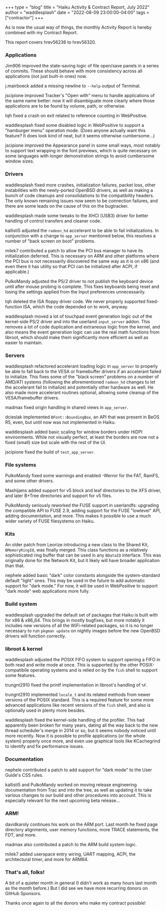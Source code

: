 +++
type = "blog"
title = "Haiku Activity & Contract Report, July 2022"
author = "waddlesplash"
date = "2022-08-09 23:00:00-04:00"
tags = ["contractor"]
+++

As is now the usual way of things, the monthly Activity Report is hereby combined with my Contract Report.

This report covers hrev56236 to hrev56320.

<!--more-->

### Applications

Jim906 improved the state-saving logic of file open/save panels in a series of commits. These should behave with more consistency across all applications (not just built-in ones) now.

j.mairboeck added a missing newline to `--help` output of Terminal.

jscipione improved Tracker's "Open with" menu to handle applications of the same name better: now it will disambiguate more clearly where those applications are to be found by volume, path, or otherwise.

tqh fixed a crash on exit related to reference counting in WebPositive.

waddlesplash fixed some disabled logic in WebPositive to support a "hamburger menu" operation mode. (Does anyone actually want this feature? It does look kind of neat, but it seems otherwise cumbersome...)

jscipione improved the Appearance panel in some small ways, most notably to support text wrapping in the font previews, which is quite necessary on some languages with longer demonstration strings to avoid cumbersome window sizes.

### Drivers

waddlesplash fixed more crashes, initialization failures, packet loss, other instabilities with the newly-ported OpenBSD drivers, as well as making a bunch of code cleanups and consolidations to the compatibility headers. The only known remaining issues now seem to be connection failures, and there are some leads on the cause of this on the bugtracker.

waddlesplash made some tweaks to the XHCI (USB3) driver for better handling of control transfers and cleaner code.

kallisti5 adjusted the `radeon_hd` accelerant to be able to fail initializations. In conjunction with a change to `app_server` mentioned below, this resolves a number of "back screen on boot" problems.

milek7 contributed a patch to allow the PCI bus manager to have its initialization deferred. This is necessary on ARM and other platforms where the PCI bus is not necessarily discovered the same way as it is on x86 (and even there it has utility so that PCI can be initialized after ACPI, if applicable.)

PulkoMandy adjusted the PS/2 driver to not publish the keyboard device until after mouse probing is complete. This fixes keyboards being reset and losing the settings applied from the Input preferences unnecessarily.

tqh deleted the ISA floppy driver code. We never properly supported fixed-function ISA, which the code depended on to work, anyway.

waddlesplash moved a lot of touchpad event generation logic out of the kernel-side PS/2 driver and into the userland `input_server` addon. This removes a lot of code duplication and extraneous logic from the kernel, and also means the event generation logic can use the real math functions from libroot, which should make them significantly more efficient as well as easier to maintain.

### Servers

waddlesplash refactored accelerant loading logic in `app_server` to properly be able to fall back to the VESA or framebuffer drivers if an accelerant failed to initialize. This fixes some of the "black screen" problems on a number of AMD/ATI systems (following the aforementioned `radeon_hd` changes to let the accelerant fail to initialize) and potentially other hardware as well. He also made more accelerant routines optional, allowing some cleanup of the VESA/framebuffer drivers.

madmax fixed origin handling in shared views in `app_server`.

dcieslak implemented `BFont::BoundingBox`, an API that was present in BeOS R5, even, but until now was not implemented in Haiku.

waddlesplash added basic scaling for window borders under HiDPI environments. While not visually perfect, at least the borders are now not a fixed (small) size but scale with the rest of the UI.

jscipione fixed the build of `test_app_server`.

### File systems

PulkoMandy fixed some warnings and enabled -Werror for the FAT, RamFS, and some other drivers.

Mashijams added support for v5 block and leaf directories to the XFS driver, and later B+Tree directories and support for v5 files.

PulkoMandy seriously reworked the FUSE support in userlandfs: upgrading the compatible API to FUSE 2.9, adding support for the FUSE "lowlevel" API, adding documentation, and more. This makes it possible to use a much wider variety of FUSE filesystems on Haiku.

### Kits

An older patch from Leorize introducing a new class to the Shared Kit, `BMemoryRingIO`, was finally merged. This class functions as a relatively sophisticated ring buffer that can be used in any `BDataIO` interface. This was originally done for the Network Kit, but it likely will have broader application than that.

nephele added basic "dark" color constants alongside the system-standard default "light" ones. This may be used in the future to add automatic support for "dark mode." For now, it will be used in WebPositive to support "dark mode" web applications more fully.

### Build system

waddlesplash upgraded the default set of packages that Haiku is built with for x86 & x86_64. This brings in mostly bugfixes, but more notably it includes new versions of all the WiFi-related packages, so it is no longer necessary to run `pkgman update` on nightly images before the new OpenBSD drivers will function correctly.

### libroot & kernel

waddlesplash adjusted the POSIX FIFO system to support opening a FIFO in both read and write mode at once. This is supported by the other POSIX-compatibile operating systems and is relied on by the `fish` shell to support some features.

trungnt2910 fixed the printf implementation in libroot's handling of `%F`.

trungnt2910 implemented `locale_t` and its related methods from newer versions of the POSIX standard. This is a required feature for some more advanced applications like recent versions of the `fish` shell, and also is optionally used in plenty more besides.

waddlesplash fixed the kernel-side handling of the profiler. This had apparently been broken for many years, dating all the way back to the new thread scheduler's merge in 2014 or so, but it seems nobody noticed until more recently. Now it is possible to profile applications (or the whole system) properly once more, and even use graphical tools like KCachegrind to identify and fix performance issues.

### Documentation

nephele contributed a patch to add support for "dark mode" to the User Guide's CSS rules.

kallisti5 and PulkoMandy worked on moving release engineering documentation from Trac and into the tree, as well as updating it to take various changes to our build and other procedures into account. This is especially relevant for the next upcoming beta release...

### ARM!

davidkaroly continues his work on the ARM port. Last month he fixed page directory alignments, user memory functions, more TRACE statements, the FDT, and more.

madmax also contributed a patch to the ARM build system logic.

milek7 added userspace entry wiring, UART mapping, ACPI, the architectural timer, and more for ARM64.

### That's all, folks!

A bit of a quieter month in general (I didn't work as many hours last month as the month before.) But I did see we have more recurring donors on GitHub Sponsors.

Thanks once again to all the donors who make my contract possible!
